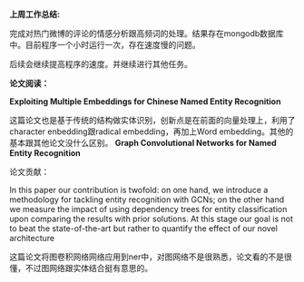 **上周工作总结:**

完成对热门微博的评论的情感分析跟高频词的处理。结果存在mongodb数据库中。目前程序一个小时运行一次，存在速度慢的问题。

后续会继续提高程序的速度。并继续进行其他任务。

**论文阅读：**

**Exploiting Multiple Embeddings for Chinese Named Entity Recognition**

这篇论文也是基于传统的结构做实体识别，创新点是在前面的向量处理上，利用了character enbedding跟radical embedding，再加上Word embedding。其他的基本跟其他论文没什么区别。
**Graph Convolutional Networks for Named Entity Recognition**

论文贡献：

In this paper our contribution is twofold: on one hand, we introduce a methodology for tackling entity recognition with GCNs; on the other hand we measure the impact of using dependency trees for entity classification upon comparing the results with prior solutions. At this stage our goal is not to beat the state-of-the-art but rather to quantify the effect of our novel architecture

这篇论文将图卷积网络网络应用到ner中，对图网络不是很熟悉，论文看的不是很懂，不过图网络跟实体结合挺有意思的。







